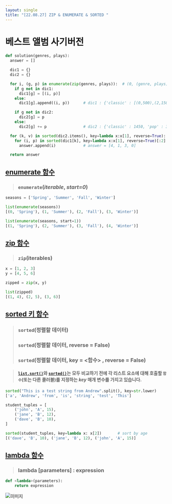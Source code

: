 ```yaml
---
layout: single
title: "[22.08.27] ZIP & ENUMERATE & SORTED "
---
```

# 베스트 앨범 사기버전



```python
def solution(genres, plays):
  answer = []

  dic1 = {}
  dic2 = {}

  for i, (g, p) in enumerate(zip(genres, plays)):  # (0, (genre, plays)),(1, (genre, plays)),...
    if g not in dic1:
      dic1[g] = [(i, p)]
    else:
      dic1[g].append((i, p))      # dic1 : {'classic' : [(0,500),(2,150),(3,800)],'pop' : [(1,600),(4,2500)]}

    if g not in dic2:
      dic2[g] = p
    else:
      dic2[g] += p                # dic2 : {'classic' : 1450, 'pop' : 3100 }

  for (k, v) in sorted(dic2.items(), key=lambda x:x[1], reverse=True):   # dic2 값 기준으로 내림차순 정렬하여 하나씩 불러옴
    for (i, p) in sorted(dic1[k], key=lambda x:x[1], reverse=True)[:2]:  # dic1의 값 튜플의 1번 인덱스 재생수 내림차순 2개 정렬로 불러옴
      answer.append(i)            # answer = [4, 1, 3, 0]

  return answer
```



## [enumerate 함수](https://docs.python.org/ko/3/library/functions.html#enumerate)

> ### `enumerate`(*iterable*, *start=0*)

```python
seasons = ['Spring', 'Summer', 'Fall', 'Winter']

list(enumerate(seasons))
[(0, 'Spring'), (1, 'Summer'), (2, 'Fall'), (3, 'Winter')]

list(enumerate(seasons, start=1))
[(1, 'Spring'), (2, 'Summer'), (3, 'Fall'), (4, 'Winter')]
```



## [zip 함수](https://docs.python.org/ko/3.7/library/functions.html#zip)

> ### `zip`(iterables)

```python
x = [1, 2, 3]
y = [4, 5, 6]

zipped = zip(x, y)

list(zipped)
[(1, 4), (2, 5), (3, 6)]
```



## [sorted 키 함수](https://docs.python.org/ko/3/howto/sorting.html)

> ### `sorted`(정렬할 데이터)
>
> ### `sorted`(정렬할 데이터, reverse = False)
>
> ### `sorted`(정렬할 데이터, key = <함수> , reverse = False)

> #### [`list.sort()`](https://docs.python.org/ko/3/library/stdtypes.html#list.sort)와 [`sorted()`](https://docs.python.org/ko/3/library/functions.html#sorted)는 모두 비교하기 전에 각 리스트 요소에 대해 호출할 `함수`(또는 다른 콜러블)를 지정하는 *key* 매개 변수를 가지고 있습니다.

```python
sorted("This is a test string from Andrew".split(), key=str.lower)
['a', 'Andrew', 'from', 'is', 'string', 'test', 'This']
```

```python
student_tuples = [
    ('john', 'A', 15),
    ('jane', 'B', 12),
    ('dave', 'B', 10),
]

sorted(student_tuples, key=lambda x: x[2])       # sort by age
[('dave', 'B', 10), ('jane', 'B', 12), ('john', 'A', 15)]
```



## [lambda 함수](https://wikidocs.net/22804)

> ### lambda [parameters] : expression

```python
def <lambda>(parameters):
    return expression
```



![이미지](https://wikidocs.net/images/page/22804/%E1%84%89%E1%85%B3%E1%84%8F%E1%85%B3%E1%84%85%E1%85%B5%E1%86%AB%E1%84%89%E1%85%A3%E1%86%BA_2018-11-07_05.56.24.png)
